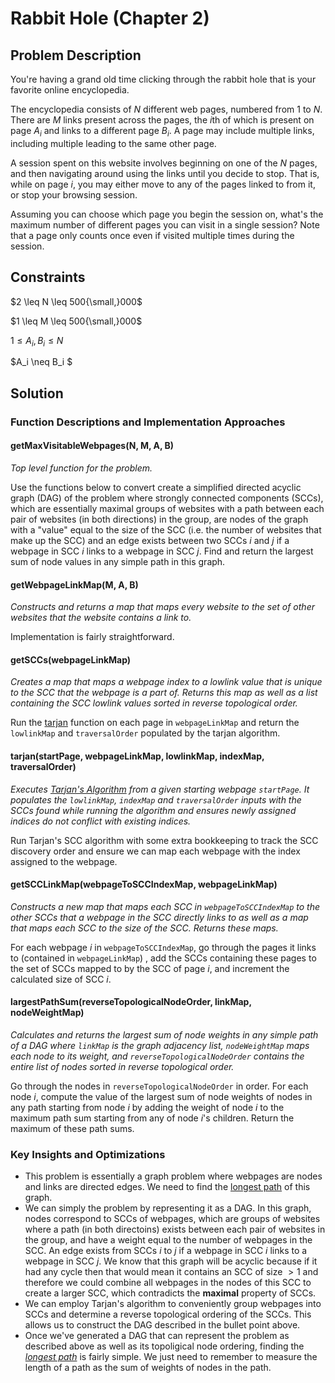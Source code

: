 # Rabbit Hole (Chapter 2)

## Problem Description

You're having a grand old time clicking through the rabbit hole that is your favorite online encyclopedia.

The encyclopedia consists of $N$ different web pages, numbered from $1$ to $N$. There are $M$ links present across the pages, the $i\text{th}$ of which is present on page $A_i$ and links to a different page $B_i$. A page may include multiple links, including multiple leading to the same other page.

A session spent on this website involves beginning on one of the $N$ pages, and then navigating around using the links until you decide to stop. That is, while on page $i$, you may either move to any of the pages linked to from it, or stop your browsing session.

Assuming you can choose which page you begin the session on, what's the maximum number of different pages you can visit in a single session? Note that a page only counts once even if visited multiple times during the session.

## Constraints

$2 \leq N \leq 500{\small,}000$

$1 \leq M \leq 500{\small,}000$

$1 \leq A_i, B_i \leq N$

$A_i \neq B_i $

## Solution

### Function Descriptions and Implementation Approaches

#### getMaxVisitableWebpages(N, M, A, B)

*Top level function for the problem.*

Use the functions below to convert create a simplified directed acyclic graph (DAG) of the problem where strongly connected components (SCCs), which are essentially maximal groups of websites with a path between each pair of websites (in both directions) in the group, are nodes of the graph with a "value" equal to the size of the SCC (i.e. the number of websites that make up the SCC) and an edge exists between two SCCs $i$ and $j$ if a webpage in SCC $i$ links to a webpage in SCC $j$. Find and return the largest sum of node values in any simple path in this graph.

#### getWebpageLinkMap(M, A, B)

*Constructs and returns a map that maps every website to the set of other websites that the website contains a link to.*

Implementation is fairly straightforward.

#### getSCCs(webpageLinkMap)

*Creates a map that maps a webpage index to a lowlink value that is unique to the SCC that the webpage is a part of. Returns this map as well as a list containing the SCC lowlink values sorted in reverse topological order.*

Run the [tarjan](#tarjanstartpage-webpagelinkmap-lowlinkmap-indexmap-traversalorder) function on each page in ```webpageLinkMap``` and return the ```lowlinkMap``` and ```traversalOrder``` populated by the tarjan algorithm.

#### tarjan(startPage, webpageLinkMap, lowlinkMap, indexMap, traversalOrder)

*Executes [Tarjan's Algorithm](https://en.wikipedia.org/wiki/Tarjan%27s_strongly_connected_components_algorithm) from a given starting webpage ```startPage```. It populates the ```lowlinkMap```, ```indexMap``` and ```traversalOrder``` inputs with the SCCs found while running the algorithm and ensures newly assigned indices do not conflict with existing indices.*

Run Tarjan's SCC algorithm with some extra bookkeeping to track the SCC discovery order and ensure we can map each webpage with the index assigned to the webpage.

#### getSCCLinkMap(webpageToSCCIndexMap, webpageLinkMap)

*Constructs a new map that maps each SCC in ```webpageToSCCIndexMap``` to the other SCCs that a webpage in the SCC directly links to as well as a map that maps each SCC to the size of the SCC. Returns these maps.*

For each webpage $i$ in ```webpageToSCCIndexMap```, go through the pages it links to (contained in ```webpageLinkMap```) , add the SCCs containing these pages to the set of SCCs mapped to by the SCC of page $i$, and increment the calculated size of SCC $i$.

#### largestPathSum(reverseTopologicalNodeOrder, linkMap, nodeWeightMap)

*Calculates and returns the largest sum of node weights in any simple path of a DAG where ```linkMap``` is the graph adjacency list, ```nodeWeightMap``` maps each node to its weight, and ```reverseTopologicalNodeOrder``` contains the entire list of nodes sorted in reverse topological order.*

Go through the nodes in ```reverseTopologicalNodeOrder``` in order. For each node $i$, compute the value of the largest sum of node weights of nodes in any path starting from node $i$ by adding the weight of node $i$ to the maximum path sum starting from any of node $i$'s children. Return the maximum of these path sums.

### Key Insights and Optimizations

- This problem is essentially a graph problem where webpages are nodes and links are directed edges. We need to find the [longest path](https://en.wikipedia.org/wiki/Longest_path_problem) of this graph.
- We can simply the problem by representing it as a DAG. In this graph, nodes correspond to SCCs of webpages, which are groups of websites where a path (in both directoins) exists between each pair of websites in the group, and have a weight equal to the number of webpages in the SCC. An edge exists from SCCs $i$ to $j$ if a webpage in SCC $i$ links to a webpage in SCC $j$. We know that this graph will be acyclic because if it had any cycle then that would mean it contains an SCC of size $> 1$ and therefore we could combine all webpages in the nodes of this SCC to create a larger SCC, which contradicts the **maximal** property of SCCs.
- We can employ Tarjan's algorithm to conveniently group webpages into SCCs and determine a reverse topological ordering of the SCCs. This allows us to construct the DAG described in the bullet point above.
- Once we've generated a DAG that can represent the problem as described above as well as its topoligical node ordering, finding the [*longest path*](https://en.wikipedia.org/wiki/Longest_path_problem#Acyclic_graphs) is fairly simple. We just need to remember to measure the length of a path as the sum of weights of nodes in the path.